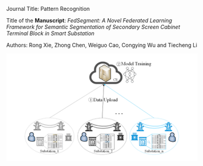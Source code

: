 Journal Title: Pattern Recognition

Title of the **Manuscript**: *FedSegment: A Novel Federated Learning Framework for Semantic Segmentation of Secondary Screen Cabinet Terminal Block in Smart Substation* 

Authors: Rong Xie, Zhong Chen, Weiguo Cao, Congying Wu and Tiecheng Li

![image text](https://github.com/xierongpytorch/FedSegment/blob/main/PICTURE/ideal%20model.png "DBSCAN Performance Comparison")

